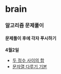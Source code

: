 # brain

### 알고리즘 문제풀이
#### 문제풀이 후에 각자 푸시하기



__4월2일__
* [두 정수 사이의 합](https://programmers.co.kr/learn/courses/30/lessons/12912)
* [문자열 다루기 기본](https://programmers.co.kr/learn/courses/30/lessons/12918)
